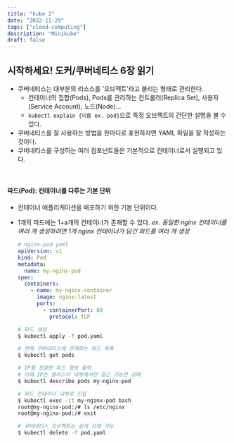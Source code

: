 ```yaml
---
title: "kube 2"
date: "2022-11-29"
tags: ["cloud-computing"]
description: "Minikube"
draft: false
---
```


## 시작하세요! 도커/쿠버네티스 6장 읽기

- 쿠버네티스는 대부분의 리소스를 '오브젝트'라고 불리는 형태로 관리한다.
  - 컨테이너의 집합(Pods), Pods를 관리하는 컨트롤러(Replica Set), 사용자(Service Account), 노드(Node)...
  - `kubectl explain {이름 ex. pod}`으로 특정 오브젝트의 간단한 설명을 볼 수 있다.
- 쿠버네티스를 잘 사용하는 방법을 한마디로 표현하자면 YAML 파일을 잘 작성하는 것이다.
- 쿠버네티스를 구성하는 여러 컴포넌트들은 기본적으로 컨테이너로서 실행되고 있다.

<br />

#### 파드(Pod): 컨테이너를 다루는 기본 단위

- 컨테이너 애플리케이션을 배포하기 위한 기본 단위이다.
- 1개의 파드에는 1+a개의 컨테이너가 존재할 수 있다.
  _ex. 동일한 nginx 컨테이너를 여러 개 생성하려면 1개 nginx 컨테이너가 담긴 파드를 여러 개 생성_

  ```yaml
  # nginx-pod.yaml
  apiVersion: v1
  kind: Pod
  metadata:
    name: my-nginx-pod
  spec:
    containers:
      - name: my-nginx-container
        image: nginx:latest
        ports:
          - containerPort: 80
            protocol: TCP
  ```

  ```sh
  # 파드 생성
  $ kubectl apply -f pod.yaml

  # 현재 쿠버네티스에 존재하는 파드 목록
  $ kubectl get pods

  # IP를 포함한 파드 정보 출력
  # 이때 IP는 클러스터 내부에서만 접근 가능한 상태
  $ kubectl describe pods my-nginx-pod

  # 파드 컨테이너 내부로 진입
  $ kubectl exec -it my-nginx-pod bash
  root@my-nginx-pod:/# ls /etc/nginx
  root@my-nginx-pod:/# exit

  # 쿠버네티스 오브젝트는 쉽게 삭제 가능
  $ kubectl delete -f pod.yaml
  ```
